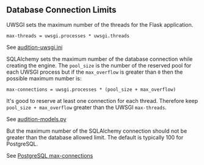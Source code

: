 ## Database Connection Limits
UWSGI sets the maximum number of the threads for the Flask application.

```
max-threads = uwsgi.processes * uwsgi.threads
```

See [audition-uwsgi.ini](
../machines/eb-audition/home/eb-user/application/uwsgi/audition-uwsgi.ini)


SQLAlchemy sets the maximum number of the database connection while creating
the engine. The `pool_size` is the number of the reserved pool for each UWSGI
process but if the `max_overflow` is greater than `0` then the possible
maximum number is:

```
max-connections = uwsgi.processes * (pool_size + max_overflow)
```

It's good to reserve at least one connection for each thread. Therefore keep
`pool_size + max_overflow` greater than the UWSGI `max-threads`.

See [audition-models.py](
../machines/eb-audition/home/eb-user/application/database/audition-models.py)


But the maximum number of the SQLAlchemy connection should not be greater than
the database allowed limit. The default is typically 100 for PostgreSQL.

See [PostgreSQL max-connections](
https://www.postgresql.org/docs/11/runtime-config-connection.html)
